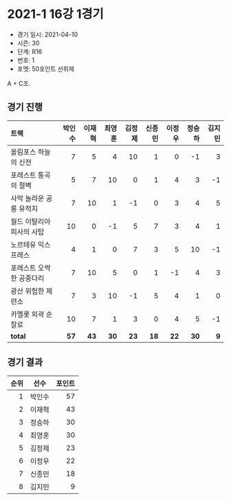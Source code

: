 # 2021-1 16강 1경기

- 경기 일시: 2021-04-10
- 시즌: 30
- 단계: R16
- 번호: 1
- 포맷: 50포인트 선취제



A + C조.

## 경기 진행

| 트랙 | 박인수 | 이재혁 | 최영훈 | 김정제 | 신종민 | 이정우 | 정승하 | 김지민 |
|:---|---:|---:|---:|---:|---:|---:|---:|---:|
| 올림포스 하늘의 신전 | 7 | 5 | 4 | 10 | 1 | 0 | -1 | 3 |
| 포레스트 통곡의 절벽 | 5 | 7 | 10 | 0 | 1 | 4 | 3 | -1 |
| 사막 놀라운 공룡 유적지 | 7 | 10 | 1 | -1 | 0 | 3 | 4 | 5 |
| 월드 이탈리아 피사의 사탑 | 10 | 0 | -1 | 5 | 7 | 3 | 4 | 1 |
| 노르테유 익스프레스 | 4 | 1 | 0 | 7 | 3 | 5 | 10 | -1 |
| 포레스트 오싹한 공중다리 | 7 | 10 | 5 | 0 | 1 | -1 | 4 | 3 |
| 광산 위험한 제련소 | 7 | 3 | 10 | -1 | 5 | 4 | 1 | 0 |
| 카멜롯 외곽 순찰로 | 10 | 7 | 1 | 3 | 0 | 4 | 5 | -1 |
| __total__ | __57__ | __43__ | __30__ | __23__ | __18__ | __22__ | __30__ | __9__ |




## 경기 결과

| 순위 | 선수 | 포인트 |
|---:|:---:|---:|
| 1 | 박인수 | 57 |
| 2 | 이재혁 | 43 |
| 3 | 정승하 | 30 |
| 4 | 최영훈 | 30 |
| 5 | 김정제 | 23 |
| 6 | 이정우 | 22 |
| 7 | 신종민 | 18 |
| 8 | 김지민 | 9 |

